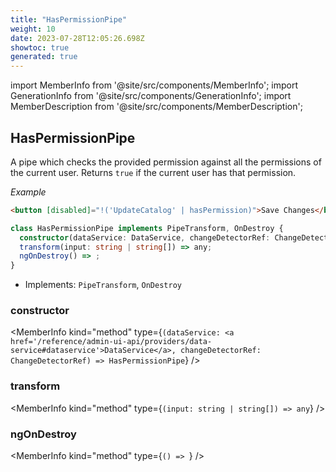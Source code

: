 ```yaml
---
title: "HasPermissionPipe"
weight: 10
date: 2023-07-28T12:05:26.698Z
showtoc: true
generated: true
---
```

<!-- This file was generated from the Vendure source. Do not modify. Instead, re-run the "docs:build" script -->
import MemberInfo from '@site/src/components/MemberInfo';
import GenerationInfo from '@site/src/components/GenerationInfo';
import MemberDescription from '@site/src/components/MemberDescription';


## HasPermissionPipe

<GenerationInfo sourceFile="packages/admin-ui/src/lib/core/src/shared/pipes/has-permission.pipe.ts" sourceLine="17" packageName="@vendure/admin-ui" />

A pipe which checks the provided permission against all the permissions of the current user.
Returns `true` if the current user has that permission.

*Example*

```HTML
<button [disabled]="!('UpdateCatalog' | hasPermission)">Save Changes</button>
```

```ts title="Signature"
class HasPermissionPipe implements PipeTransform, OnDestroy {
  constructor(dataService: DataService, changeDetectorRef: ChangeDetectorRef)
  transform(input: string | string[]) => any;
  ngOnDestroy() => ;
}
```
* Implements: <code>PipeTransform</code>, <code>OnDestroy</code>



<div className="members-wrapper">

### constructor

<MemberInfo kind="method" type={`(dataService: <a href='/reference/admin-ui-api/providers/data-service#dataservice'>DataService</a>, changeDetectorRef: ChangeDetectorRef) => HasPermissionPipe`}   />


### transform

<MemberInfo kind="method" type={`(input: string | string[]) => any`}   />


### ngOnDestroy

<MemberInfo kind="method" type={`() => `}   />




</div>
